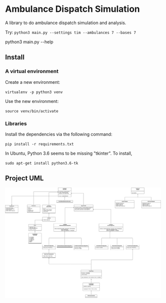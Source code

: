 # Ambulance Dispatch Simulation

A library to do ambulance dispatch simulation and analysis.

Try: `python3 main.py --settings tim --ambulances 7 --bases 7`

python3 main.py --help

## Install 

### A virtual environment

Create a new environment: 

`virtualenv -p python3 venv`

Use the new environment:

`source venv/bin/activate`

### Libraries

Install the dependencies via the following command:

`pip install -r requirements.txt` 

In Ubuntu, Python 3.6 seems to be missing "tkinter". To install,

`sudo apt-get install python3.6-tk`

## Project UML

![](uml/ems_uml.png)

